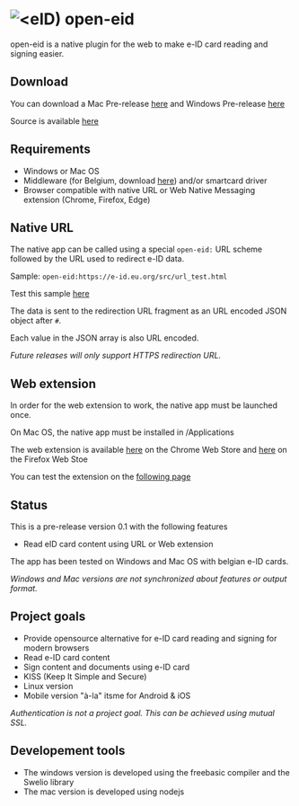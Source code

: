 # ![&lt;eID)](https://github.com/michael79bxl/open-eid/raw/master/src/chrome/icon48.png "Logo") open-eid

open-eid is a native plugin for the web to make e-ID card reading and signing easier.

## Download

You can download a Mac Pre-release
[here](https://github.com/michael79bxl/open-eid/blob/master/release/Open-eID.dmg?raw=true)
and Windows Pre-release
[here](https://github.com/michael79bxl/open-eid/blob/master/release/Open-eID.zip?raw=true)

Source is available [here](https://github.com/michael79bxl/open-eid/tree/master/src)

## Requirements

- Windows or Mac OS
- Middleware (for Belgium, download [here](https://eid.belgium.be/)) and/or smartcard driver
- Browser compatible with native URL or Web Native Messaging extension (Chrome, Firefox, Edge)

## Native URL

The native app can be called using a special `open-eid:` URL scheme followed by the URL used to redirect e-ID data.

Sample: `open-eid:https://e-id.eu.org/src/url_test.html`

Test this sample [here](open-eid:https://e-id.eu.org/src/url_test.html)

The data is sent to the redirection URL fragment as an URL encoded JSON object after `#`.

Each value in the JSON array is also URL encoded.

*Future releases will only support HTTPS redirection URL.*

## Web extension

In order for the web extension to work, the native app must be launched once.

On Mac OS, the native app must be installed in /Applications

The web extension is available
[here](https://chrome.google.com/webstore/detail/open-eid/cgdhcnihnfegipidedmkijjkbphakcjo)
on the Chrome Web Store and
[here](https://addons.mozilla.org/fr/firefox/addon/open-eid/)
on the Firefox Web Stoe

You can test the extension on the 
[following page](https://e-id.eu.org/src/extension_test.html)

## Status

This is a pre-release version 0.1 with the following features

- Read eID card content using URL or Web extension

The app has been tested on Windows and Mac OS with belgian e-ID cards.

*Windows and Mac versions are not synchronized about features or output format.*

## Project goals

- Provide opensource alternative for e-ID card reading and signing for modern browsers
- Read e-ID card content
- Sign content and documents using e-ID card
- KISS (Keep It Simple and Secure)
- Linux version
- Mobile version "à-la" itsme for Android & iOS

*Authentication is not a project goal. This can be achieved using mutual SSL.*

## Developement tools

- The windows version is developed using the freebasic compiler and the Swelio library
- The mac version is developed using nodejs